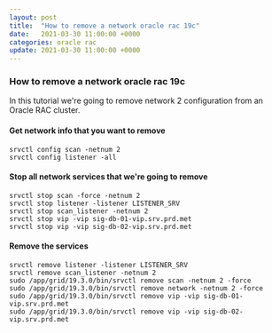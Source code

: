 ```yaml
---
layout: post
title:  "How to remove a network oracle rac 19c"
date:   2021-03-30 11:00:00 +0000
categories: oracle rac 
update: 2021-03-30 11:00:00 +0000
---
```

### How to remove a network oracle rac 19c
In this tutorial we're going to remove network 2 configuration from an Oracle RAC cluster.

#### Get network info that you want to remove
```
srvctl config scan -netnum 2
srvctl config listener -all
```

#### Stop all network services that we're going to remove
```
srvctl stop scan -force -netnum 2 
srvctl stop listener -listener LISTENER_SRV
srvctl stop scan_listener -netnum 2
srvctl stop vip -vip sig-db-01-vip.srv.prd.met
srvctl stop vip -vip sig-db-02-vip.srv.prd.met
```
#### Remove the services
```
srvctl remove listener -listener LISTENER_SRV
srvctl remove scan_listener -netnum 2
sudo /app/grid/19.3.0/bin/srvctl remove scan -netnum 2 -force
sudo /app/grid/19.3.0/bin/srvctl remove network -netnum 2 -force
sudo /app/grid/19.3.0/bin/srvctl remove vip -vip sig-db-01-vip.srv.prd.met
sudo /app/grid/19.3.0/bin/srvctl remove vip -vip sig-db-02-vip.srv.prd.met
```